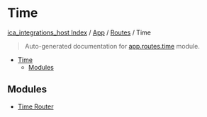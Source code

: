 # Time

[ica_integrations_host Index](../../../README.md#ica_integrations_host-index) / [App](../../index.md#app) / [Routes](../index.md#routes) / Time

> Auto-generated documentation for [app.routes.time](https://github.ibm.com/destiny/ica_integrations_host/blob/main/app/routes/time/__init__.py) module.

- [Time](#time)
  - [Modules](#modules)

## Modules

- [Time Router](./time_router.md)

